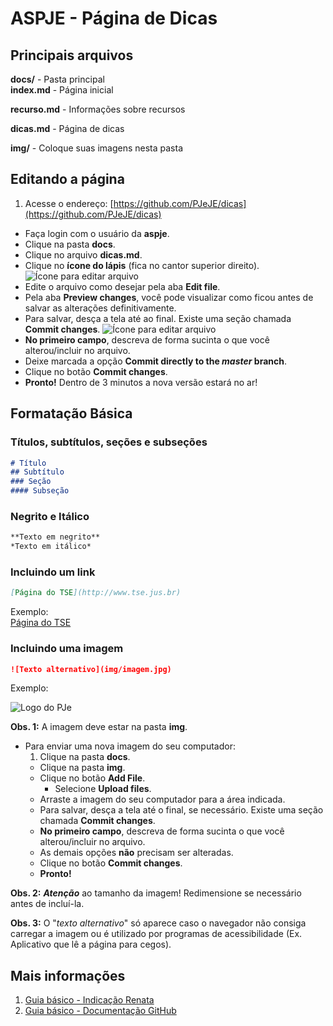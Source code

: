 # ASPJE - Página de Dicas  

## Principais arquivos

**docs/** - Pasta principal  
**index.md** - Página inicial

**recurso.md** - Informações sobre recursos 

**dicas.md** - Página de dicas   

**img/** - Coloque suas imagens nesta pasta  


## Editando a página

1. Acesse o endereço: [https://github.com/PJeJE/dicas](https://github.com/PJeJE/dicas)
* Faça login com o usuário da **aspje**.
* Clique na pasta **docs**.
* Clique no arquivo **dicas.md**.
* Clique no **ícone do lápis** (fica no cantor superior direito).
    ![Ícone para editar arquivo](../img/como_lapis.png)
* Edite o arquivo como desejar pela aba **Edit file**.
* Pela aba **Preview changes**, você pode visualizar como ficou antes de salvar as alterações definitivamente.
* Para salvar, desça a tela até ao final. Existe uma seção chamada **Commit changes**.
    ![Ícone para editar arquivo](../img/como_commit.png)
* **No primeiro campo**, descreva de forma sucinta o que você alterou/incluir no arquivo.
* Deixe marcada a opção **Commit directly to the _master_ branch**.
* Clique no botão **Commit changes**.
* **Pronto!** Dentro de 3 minutos a nova versão estará no ar!


## Formatação Básica

### Títulos, subtítulos, seções e subseções

```md
# Título
## Subtítulo
### Seção
#### Subseção
```


### Negrito e Itálico

```md
**Texto em negrito**
*Texto em itálico*
```


### Incluindo um link

```md
[Página do TSE](http://www.tse.jus.br)
```

Exemplo:  
[Página do TSE](http://www.tse.jus.br)


### Incluindo uma imagem


```md
![Texto alternativo](img/imagem.jpg)
```

Exemplo:

![Logo do PJe](../img/pje.jpg)

**Obs. 1:** A imagem deve estar na pasta **img**.

* Para enviar uma nova imagem do seu computador:
    1. Clique na pasta **docs**.
    * Clique na pasta **img**.
    * Clique no botão **Add File**.
        * Selecione **Upload files**.
    * Arraste a imagem do seu computador para a área indicada.
    * Para salvar, desça a tela até o final, se necessário. Existe uma seção chamada **Commit changes**.
    * **No primeiro campo**, descreva de forma sucinta o que você alterou/incluir no arquivo.
    * As demais opções **não** precisam ser alteradas.
    * Clique no botão **Commit changes**.
    * **Pronto!**



**Obs. 2:** _**Atenção**_ ao tamanho da imagem! Redimensione se necessário antes de incluí-la.

**Obs. 3:** O "*texto alternativo*" só aparece caso o navegador não consiga carregar a imagem ou é
utilizado por programas de acessibilidade (Ex. Aplicativo que lê a página para cegos).


## Mais informações
1. [Guia básico - Indicação Renata](https://docs.pipz.com/central-de-ajuda/learning-center/guia-basico-de-markdown#open)
2. [Guia básico - Documentação GitHub](https://docs.github.com/pt/free-pro-team@latest/github/writing-on-github/basic-writing-and-formatting-syntax)





